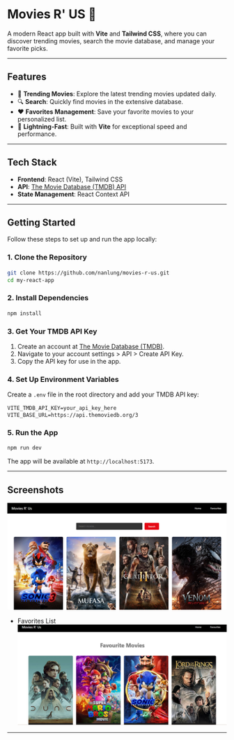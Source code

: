 # **Movies R' US 🎥**

A modern React app built with **Vite** and **Tailwind CSS**, where you can discover trending movies, search the movie database, and manage your favorite picks.

---

## **Features**

- 🌟 **Trending Movies**: Explore the latest trending movies updated daily.
- 🔍 **Search**: Quickly find movies in the extensive database.
- ❤️ **Favorites Management**: Save your favorite movies to your personalized list.
- 🚀 **Lightning-Fast**: Built with **Vite** for exceptional speed and performance.

---

## **Tech Stack**

- **Frontend**: React (Vite), Tailwind CSS
- **API**: [The Movie Database (TMDB) API](https://www.themoviedb.org/)
- **State Management**: React Context API

---

## **Getting Started**

Follow these steps to set up and run the app locally:

### **1. Clone the Repository**

```bash
git clone https://github.com/nanlung/movies-r-us.git
cd my-react-app
```

### **2. Install Dependencies**

```bash
npm install
```

### **3. Get Your TMDB API Key**

1. Create an account at [The Movie Database (TMDB)](https://www.themoviedb.org/).
2. Navigate to your account settings > API > Create API Key.
3. Copy the API key for use in the app.

### **4. Set Up Environment Variables**

Create a `.env` file in the root directory and add your TMDB API key:

```env
VITE_TMDB_API_KEY=your_api_key_here
VITE_BASE_URL=https://api.themoviedb.org/3
```

### **5. Run the App**

```bash
npm run dev
```

The app will be available at `http://localhost:5173`.

---

## **Screenshots**

![Trending Movies Page](./screenshots/trending-page.png)

- Favorites List  
  ![Favourites](./screenshots/favourites-page.png)

---
